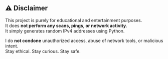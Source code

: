 ## ⚠️ Disclaimer

This project is purely for educational and entertainment purposes.  
It does **not perform any scans, pings, or network activity**.  
It simply generates random IPv4 addresses using Python.

I do **not condone** unauthorized access, abuse of network tools, or malicious intent.  
Stay ethical. Stay curious. Stay safe.
